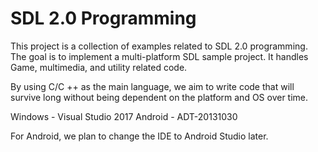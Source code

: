 SDL 2.0 Programming
=============

This project is a collection of examples related to SDL 2.0 programming.
The goal is to implement a multi-platform SDL sample project.
It handles Game, multimedia, and utility related code.

By using C/C ++ as the main language, 
we aim to write code that will survive long without being dependent on the platform and OS over time.

Windows - Visual Studio 2017
Android -  ADT-20131030

For Android, we plan to change the IDE to Android Studio later.
